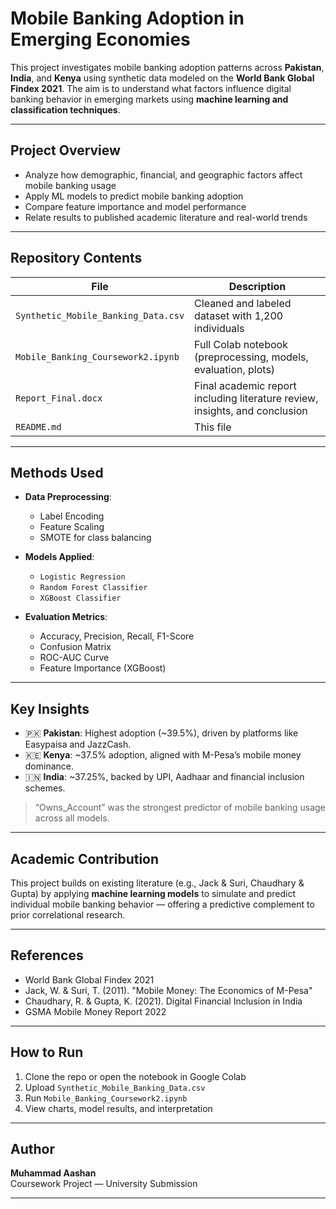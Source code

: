 # Mobile Banking Adoption in Emerging Economies

This project investigates mobile banking adoption patterns across **Pakistan**, **India**, and **Kenya** using synthetic data modeled on the **World Bank Global Findex 2021**. The aim is to understand what factors influence digital banking behavior in emerging markets using **machine learning and classification techniques**.

---

## Project Overview

- Analyze how demographic, financial, and geographic factors affect mobile banking usage
- Apply ML models to predict mobile banking adoption
- Compare feature importance and model performance
- Relate results to published academic literature and real-world trends

---

## Repository Contents

| File | Description |
|------|-------------|
| `Synthetic_Mobile_Banking_Data.csv` | Cleaned and labeled dataset with 1,200 individuals |
| `Mobile_Banking_Coursework2.ipynb` | Full Colab notebook (preprocessing, models, evaluation, plots) |
| `Report_Final.docx` | Final academic report including literature review, insights, and conclusion |
| `README.md` | This file |

---

## Methods Used

- **Data Preprocessing**:
  - Label Encoding
  - Feature Scaling
  - SMOTE for class balancing

- **Models Applied**:
  - `Logistic Regression`
  - `Random Forest Classifier`
  - `XGBoost Classifier`

- **Evaluation Metrics**:
  - Accuracy, Precision, Recall, F1-Score
  - Confusion Matrix
  - ROC-AUC Curve
  - Feature Importance (XGBoost)

---

## Key Insights

- 🇵🇰 **Pakistan**: Highest adoption (~39.5%), driven by platforms like Easypaisa and JazzCash.  
- 🇰🇪 **Kenya**: ~37.5% adoption, aligned with M-Pesa’s mobile money dominance.  
- 🇮🇳 **India**: ~37.25%, backed by UPI, Aadhaar and financial inclusion schemes.

> “Owns_Account” was the strongest predictor of mobile banking usage across all models.

---

## Academic Contribution

This project builds on existing literature (e.g., Jack & Suri, Chaudhary & Gupta) by applying **machine learning models** to simulate and predict individual mobile banking behavior — offering a predictive complement to prior correlational research.

---

## References

- World Bank Global Findex 2021  
- Jack, W. & Suri, T. (2011). "Mobile Money: The Economics of M-Pesa"  
- Chaudhary, R. & Gupta, K. (2021). Digital Financial Inclusion in India  
- GSMA Mobile Money Report 2022

---

## How to Run

1. Clone the repo or open the notebook in Google Colab  
2. Upload `Synthetic_Mobile_Banking_Data.csv`  
3. Run `Mobile_Banking_Coursework2.ipynb`  
4. View charts, model results, and interpretation

---

## Author

**Muhammad Aashan**  
Coursework Project — University Submission  

---


